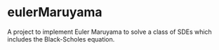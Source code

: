 # eulerMaruyama
A project to implement Euler Maruyama to solve a class of SDEs which includes the Black-Scholes equation.
